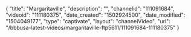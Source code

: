 {
    "title": "Margaritaville",
    "description": "",
    "channelid": "111091684",
    "videoid": "111180375",
    "date_created": "1502924500",
    "date_modified": "1504049177",
    "type": "captivate",
    "layout": "channelVideo",
    "url": "\/bbbusa-latest-videos\/margaritaville-ftp5611\/111091684-111180375"
}